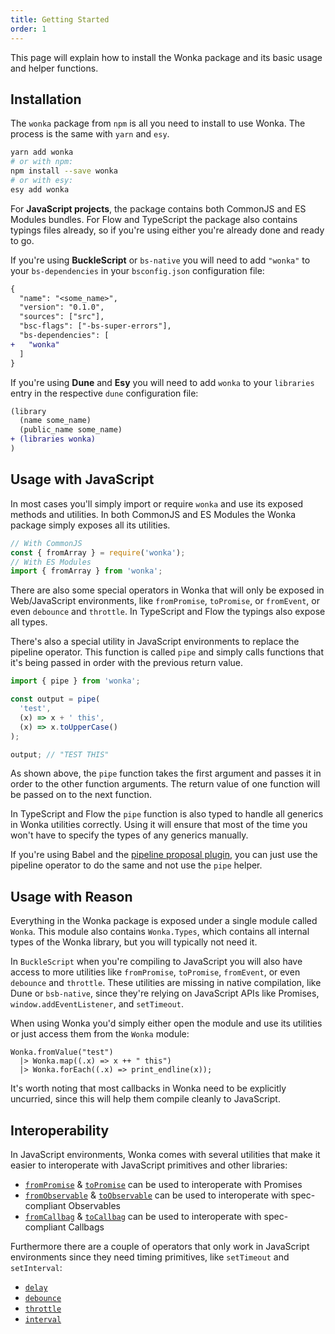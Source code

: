```yaml
---
title: Getting Started
order: 1
---
```


This page will explain how to install the Wonka package and
its basic usage and helper functions.

## Installation

The `wonka` package from `npm` is all you need to install to use
Wonka. The process is the same with `yarn` and `esy`.

```bash
yarn add wonka
# or with npm:
npm install --save wonka
# or with esy:
esy add wonka
```

For **JavaScript projects**, the package contains both CommonJS and
ES Modules bundles. For Flow and TypeScript the package also contains
typings files already, so if you're using either you're already done and
ready to go.

If you're using **BuckleScript** or `bs-native` you will need to add `"wonka"`
to your `bs-dependencies` in your `bsconfig.json` configuration file:

```diff
{
  "name": "<some_name>",
  "version": "0.1.0",
  "sources": ["src"],
  "bsc-flags": ["-bs-super-errors"],
  "bs-dependencies": [
+   "wonka"
  ]
}
```

If you're using **Dune** and **Esy** you will need to add `wonka` to
your `libraries` entry in the respective `dune` configuration file:

```diff
(library
  (name some_name)
  (public_name some_name)
+ (libraries wonka)
)
```

## Usage with JavaScript

In most cases you'll simply import or require `wonka` and use its exposed
methods and utilities. In both CommonJS and ES Modules the Wonka package
simply exposes all its utilities.

```js
// With CommonJS
const { fromArray } = require('wonka');
// With ES Modules
import { fromArray } from 'wonka';
```

There are also some special operators in Wonka that will only be exposed in
Web/JavaScript environments, like `fromPromise`, `toPromise`,
or `fromEvent`, or even `debounce` and `throttle`.
In TypeScript and Flow the typings also expose all types.

There's also a special utility in JavaScript environments to replace the pipeline
operator. This function is called `pipe` and simply calls functions that it's
being passed in order with the previous return value.

```js
import { pipe } from 'wonka';

const output = pipe(
  'test',
  (x) => x + ' this',
  (x) => x.toUpperCase()
);

output; // "TEST THIS"
```

As shown above, the `pipe` function takes the first argument and passes it
in order to the other function arguments. The return value of one function will
be passed on to the next function.

In TypeScript and Flow the `pipe` function is also typed to handle all generics
in Wonka utilities correctly. Using it will ensure that most of the time you won't
have to specify the types of any generics manually.

If you're using Babel and the [pipeline proposal plugin](https://babeljs.io/docs/en/babel-plugin-proposal-pipeline-operator), you can just use
the pipeline operator to do the same and not use the `pipe` helper.

## Usage with Reason

Everything in the Wonka package is exposed under a single module called `Wonka`.
This module also contains `Wonka.Types`, which contains all internal types of the Wonka
library, but you will typically not need it.

In `BuckleScript` when you're compiling to JavaScript you will also have access to
more utilities like `fromPromise`, `toPromise`, `fromEvent`, or even `debounce` and `throttle`.
These utilities are missing in native compilation, like Dune or `bsb-native`, since they're
relying on JavaScript APIs like Promises, `window.addEventListener`, and `setTimeout`.

When using Wonka you'd simply either open the module and use its utilities or just
access them from the `Wonka` module:

```reason
Wonka.fromValue("test")
  |> Wonka.map((.x) => x ++ " this")
  |> Wonka.forEach((.x) => print_endline(x));
```

It's worth noting that most callbacks in Wonka need to be explicitly uncurried, since
this will help them compile cleanly to JavaScript.

## Interoperability

In JavaScript environments, Wonka comes with several utilities that make it easier
to interoperate with JavaScript primitives and other libraries:

- [`fromPromise`](./api/sources.md#frompromise) & [`toPromise`](./api/sinks.md#topromise) can be used to interoperate with Promises
- [`fromObservable`](./api/sources.md#fromobservable) & [`toObservable`](./api/sinks.md#toobservable) can be used to interoperate with spec-compliant Observables
- [`fromCallbag`](./api/sources.md#fromcallbag) & [`toCallbag`](./api/sinks.md#tocallbag) can be used to interoperate with spec-compliant Callbags

Furthermore there are a couple of operators that only work in JavaScript environments
since they need timing primitives, like `setTimeout` and `setInterval`:

- [`delay`](./api/operators.md#delay)
- [`debounce`](./api/operators.md#debounce)
- [`throttle`](./api/operators.md#throttle)
- [`interval`](./api/sources.md#interval)
